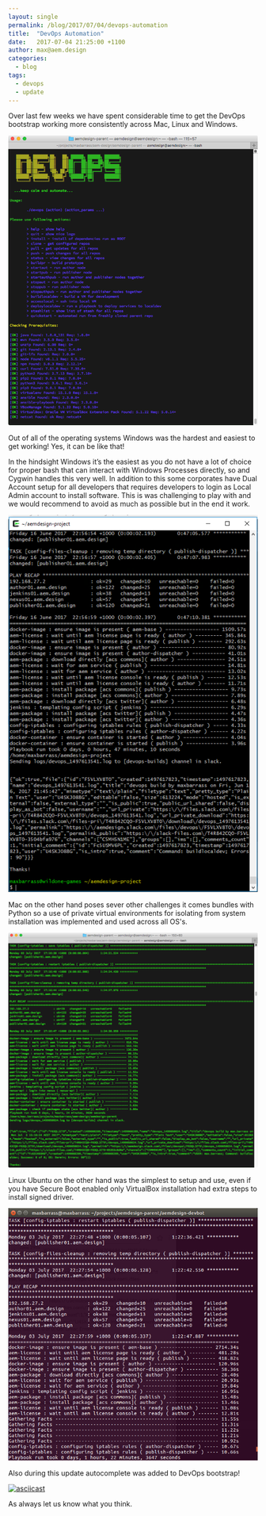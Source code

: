 ```yaml
---
layout: single
permalink: /blog/2017/07/04/devops-automation
title:  "DevOps Automation"
date:   2017-07-04 21:25:00 +1100
author: max@aem.design
categories:
  - blog
tags:
  - devops
  - update
---
```


Over last few weeks we have spent considerable time to get the DevOps bootstrap working more consistently across Mac, Linux and Windows.

![DevOps Bootstrap](/assets/images/devops/bootstrap.png)

Out of all of the operating systems Windows was the hardest and easiest to get working! Yes, it can be like that!

In the hindsight Windows it’s the easiest as you do not have a lot of choice for proper bash that can interact with Windows Processes directly, so and Cygwin handles this very well. In addition to this some corporates have Dual Account setup for all developers that requires developers to login as Local Admin account to install software. This is was challenging to play with and we would recommend to avoid as much as possible but in the end it work.

![DevOps Bootstrap Success Win10 Cygwin](/assets/images/devops/success-win10-cygwin1.png)

Mac on the other hand poses sever other challenges it comes bundles with Python so a use of private virtual environments for isolating from system installation was implemented and used across all OS's.

![DevOps Bootstrap Success Mac](/assets/images/devops/success-mac.png)

Linux Ubuntu on the other hand was the simplest to setup and use, even if you have Secure Boot enabled only VirtualBox installation had extra steps to install signed driver.

![DevOps Bootstrap Success Mac](/assets/images/devops/success-ubuntu.png)

Also during this update autocomplete was added to DevOps bootstrap!

[![asciicast](https://asciinema.org/a/3GrVPCGnClzzQQW9MWWqpZ9Vt.png)](https://asciinema.org/a/3GrVPCGnClzzQQW9MWWqpZ9Vt)

As always let us know what you think.
